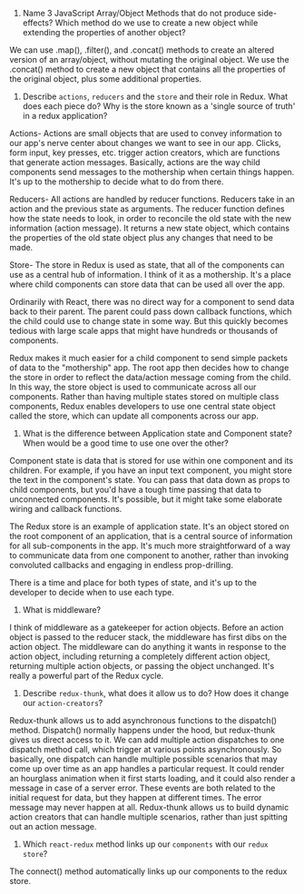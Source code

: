 1.  Name 3 JavaScript Array/Object Methods that do not produce side-effects? Which method do we use to create a new object while extending the properties of another object? 

  We can use .map(), .filter(), and .concat() methods to create an altered version of an array/object, without mutating the original object. We use the .concat() method to create a new object that contains all the properties of the original object, plus some additional properties. 

1.  Describe `actions`, `reducers` and the `store` and their role in Redux. What does each piece do? Why is the store known as a 'single source of truth' in a redux application?

  Actions- Actions are small objects that are used to convey information to our app's nerve center about changes we want to see in our app. Clicks, form input, key presses, etc. trigger action creators, which are functions that generate action messages. Basically, actions are the way child components send messages to the mothership when certain things happen. It's up to the mothership to decide what to do from there.

  Reducers- All actions are handled by reducer functions. Reducers take in an action and the previous state as arguments. The reducer function defines how the state needs to look, in order to reconcile the old state with the new information (action message). It returns a new state object, which contains the properties of the old state object plus any changes that need to be made. 

  Store- The store in Redux is used as state, that all of the components can use as a central hub of information. I think of it as a mothership. It's a place where child components can store data that can be used all over the app. 
  
  Ordinarily with React, there was no direct way for a component to send data back to their parent. The parent could pass down callback functions, which the child could use to change state in some way. But this quickly becomes tedious with large scale apps that might have hundreds or thousands of components. 
  
  Redux makes it much easier for a child component to send simple packets of data to the "mothership" app. The root app then decides how to change the store in order to reflect the data/action message coming from the child. In this way, the store object is used to communicate across all our components. Rather than having multiple states stored on multiple class components, Redux enables developers to use one central state object called the store, which can update all components across our app. 

1.  What is the difference between Application state and Component state? When would be a good time to use one over the other?

  Component state is data that is stored for use within one component and its children. For example, if you have an input text component, you might store the text in the component's state. You can pass that data down as props to child components, but you'd have a tough time passing that data to unconnected components. It's possible, but it might take some elaborate wiring and callback functions. 

  The Redux store is an example of application state. It's an object stored on the root component of an application, that is a central source of information for all sub-components in the app. It's much more straightforward of a way to communicate data from one component to another, rather than invoking convoluted callbacks and engaging in endless prop-drilling.

  There is a time and place for both types of state, and it's up to the developer to decide when to use each type. 

1.  What is middleware?

  I think of middleware as a gatekeeper for action objects. Before an action object is passed to the reducer stack, the middleware has first dibs on the action object. The middleware can do anything it wants in response to the action object, including returning a completely different action object, returning multiple action objects, or passing the object unchanged. It's really a powerful part of the Redux cycle.

1.  Describe `redux-thunk`, what does it allow us to do? How does it change our `action-creators`?

  Redux-thunk allows us to add asynchronous functions to the dispatch() method. Dispatch() normally happens under the hood, but redux-thunk gives us direct access to it. We can add multiple action dispatches to one dispatch method call, which trigger at various points asynchronously. So basically, one dispatch can handle multiple possible scenarios that may come up over time as an app handles a particular request. It could render an hourglass animation when it first starts loading, and it could also render a message in case of a server error. These events are both related to the initial request for data, but they happen at different times. The error message may never happen at all. Redux-thunk allows us to build dynamic action creators that can handle multiple scenarios, rather than just spitting out an action message.

1.  Which `react-redux` method links up our `components` with our `redux store`?

  The connect() method automatically links up our components to the redux store. 